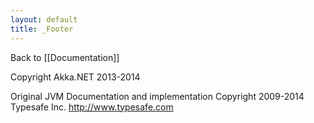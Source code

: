 ```yaml
---
layout: default
title: _Footer
---
```

Back to [[Documentation]]

Copyright Akka.NET 2013-2014

Original JVM Documentation and implementation Copyright 2009-2014 Typesafe Inc. <http://www.typesafe.com>